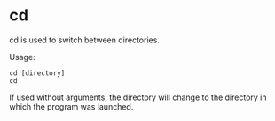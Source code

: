 # cd 
cd is used to switch between directories.

Usage:

    cd [directory]
    cd
     
If used without arguments, the directory will change to the directory in which the program was launched.